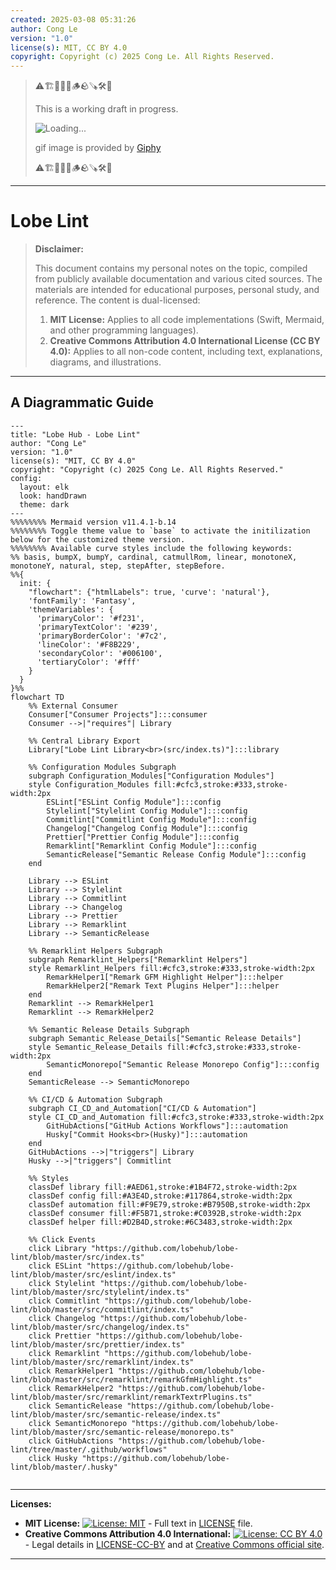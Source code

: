 ```yaml
---
created: 2025-03-08 05:31:26
author: Cong Le
version: "1.0"
license(s): MIT, CC BY 4.0
copyright: Copyright (c) 2025 Cong Le. All Rights Reserved.
---
```


> ⚠️🏗️🚧🦺🧱🪵🪨🪚🛠️👷
> 
> This is a working draft in progress.
> 
> ![Loading...](https://media4.giphy.com/media/v1.Y2lkPTc5MGI3NjExanp1djJjMWRrdW1lc2t2dDY0djJ2bXozMDlsdHNqbGNtdzgwbjJuZyZlcD12MV9pbnRlcm5hbF9naWZfYnlfaWQmY3Q9Zw/mcdVjcUtgJz9603joH/giphy.gif)
> 
> gif image is provided by [Giphy](https://giphy.com)
> 
> ⚠️🏗️🚧🦺🧱🪵🪨🪚🛠️👷

----



# Lobe Lint
> **Disclaimer:**
>
> This document contains my personal notes on the topic,
> compiled from publicly available documentation and various cited sources.
> The materials are intended for educational purposes, personal study, and reference.
> The content is dual-licensed:
> 1. **MIT License:** Applies to all code implementations (Swift, Mermaid, and other programming languages).
> 2. **Creative Commons Attribution 4.0 International License (CC BY 4.0):** Applies to all non-code content, including text, explanations, diagrams, and illustrations.
---


## A Diagrammatic Guide 

```mermaid
---
title: "Lobe Hub - Lobe Lint"
author: "Cong Le"
version: "1.0"
license(s): "MIT, CC BY 4.0"
copyright: "Copyright (c) 2025 Cong Le. All Rights Reserved."
config:
  layout: elk
  look: handDrawn
  theme: dark
---
%%%%%%%% Mermaid version v11.4.1-b.14
%%%%%%%% Toggle theme value to `base` to activate the initilization below for the customized theme version.
%%%%%%%% Available curve styles include the following keywords:
%% basis, bumpX, bumpY, cardinal, catmullRom, linear, monotoneX, monotoneY, natural, step, stepAfter, stepBefore.
%%{
  init: {
    "flowchart": {"htmlLabels": true, 'curve': 'natural'},
    'fontFamily': 'Fantasy',
    'themeVariables': {
      'primaryColor': '#f231',
      'primaryTextColor': '#239',
      'primaryBorderColor': '#7c2',
      'lineColor': '#F8B229',
      'secondaryColor': '#006100',
      'tertiaryColor': '#fff'
    }
  }
}%%
flowchart TD
    %% External Consumer
    Consumer["Consumer Projects"]:::consumer
    Consumer -->|"requires"| Library

    %% Central Library Export
    Library["Lobe Lint Library<br>(src/index.ts)"]:::library

    %% Configuration Modules Subgraph
    subgraph Configuration_Modules["Configuration Modules"]
    style Configuration_Modules fill:#cfc3,stroke:#333,stroke-width:2px
        ESLint["ESLint Config Module"]:::config
        Stylelint["Stylelint Config Module"]:::config
        Commitlint["Commitlint Config Module"]:::config
        Changelog["Changelog Config Module"]:::config
        Prettier["Prettier Config Module"]:::config
        Remarklint["Remarklint Config Module"]:::config
        SemanticRelease["Semantic Release Config Module"]:::config
    end

    Library --> ESLint
    Library --> Stylelint
    Library --> Commitlint
    Library --> Changelog
    Library --> Prettier
    Library --> Remarklint
    Library --> SemanticRelease

    %% Remarklint Helpers Subgraph
    subgraph Remarklint_Helpers["Remarklint Helpers"]
    style Remarklint_Helpers fill:#cfc3,stroke:#333,stroke-width:2px
        RemarkHelper1["Remark GFM Highlight Helper"]:::helper
        RemarkHelper2["Remark Text Plugins Helper"]:::helper
    end
    Remarklint --> RemarkHelper1
    Remarklint --> RemarkHelper2

    %% Semantic Release Details Subgraph
    subgraph Semantic_Release_Details["Semantic Release Details"]
    style Semantic_Release_Details fill:#cfc3,stroke:#333,stroke-width:2px
        SemanticMonorepo["Semantic Release Monorepo Config"]:::config
    end
    SemanticRelease --> SemanticMonorepo

    %% CI/CD & Automation Subgraph
    subgraph CI_CD_and_Automation["CI/CD & Automation"]
    style CI_CD_and_Automation fill:#cfc3,stroke:#333,stroke-width:2px
        GitHubActions["GitHub Actions Workflows"]:::automation
        Husky["Commit Hooks<br>(Husky)"]:::automation
    end
    GitHubActions -->|"triggers"| Library
    Husky -->|"triggers"| Commitlint

    %% Styles
    classDef library fill:#AED61,stroke:#1B4F72,stroke-width:2px
    classDef config fill:#A3E4D,stroke:#117864,stroke-width:2px
    classDef automation fill:#F9E79,stroke:#B7950B,stroke-width:2px
    classDef consumer fill:#F5B71,stroke:#C0392B,stroke-width:2px
    classDef helper fill:#D2B4D,stroke:#6C3483,stroke-width:2px

    %% Click Events
    click Library "https://github.com/lobehub/lobe-lint/blob/master/src/index.ts"
    click ESLint "https://github.com/lobehub/lobe-lint/blob/master/src/eslint/index.ts"
    click Stylelint "https://github.com/lobehub/lobe-lint/blob/master/src/stylelint/index.ts"
    click Commitlint "https://github.com/lobehub/lobe-lint/blob/master/src/commitlint/index.ts"
    click Changelog "https://github.com/lobehub/lobe-lint/blob/master/src/changelog/index.ts"
    click Prettier "https://github.com/lobehub/lobe-lint/blob/master/src/prettier/index.ts"
    click Remarklint "https://github.com/lobehub/lobe-lint/blob/master/src/remarklint/index.ts"
    click RemarkHelper1 "https://github.com/lobehub/lobe-lint/blob/master/src/remarklint/remarkGfmHighlight.ts"
    click RemarkHelper2 "https://github.com/lobehub/lobe-lint/blob/master/src/remarklint/remarkTextrPlugins.ts"
    click SemanticRelease "https://github.com/lobehub/lobe-lint/blob/master/src/semantic-release/index.ts"
    click SemanticMonorepo "https://github.com/lobehub/lobe-lint/blob/master/src/semantic-release/monorepo.ts"
    click GitHubActions "https://github.com/lobehub/lobe-lint/tree/master/.github/workflows"
    click Husky "https://github.com/lobehub/lobe-lint/blob/master/.husky"
    
```

---
**Licenses:**

- **MIT License:**  [![License: MIT](https://img.shields.io/badge/License-MIT-yellow.svg)](LICENSE) - Full text in [LICENSE](LICENSE) file.
- **Creative Commons Attribution 4.0 International:** [![License: CC BY 4.0](https://licensebuttons.net/l/by/4.0/88x31.png)](LICENSE-CC-BY) - Legal details in [LICENSE-CC-BY](LICENSE-CC-BY) and at [Creative Commons official site](http://creativecommons.org/licenses/by/4.0/).

---
